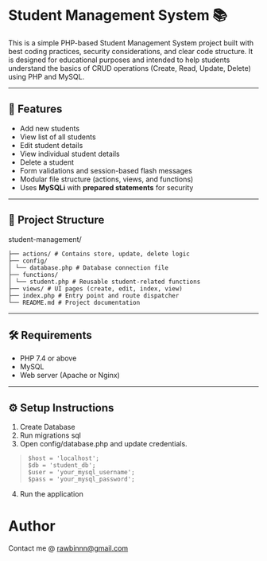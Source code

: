 
# Student Management System 📚

This is a simple PHP-based Student Management System project built with best coding practices, security considerations, and clear code structure. It is designed for educational purposes and intended to help students understand the basics of CRUD operations (Create, Read, Update, Delete) using PHP and MySQL.

---

## 🚀 Features

- Add new students
- View list of all students
- Edit student details
- View individual student details
- Delete a student
- Form validations and session-based flash messages
- Modular file structure (actions, views, and functions)
- Uses **MySQLi** with **prepared statements** for security

---

## 📂 Project Structure

student-management/

    ├── actions/ # Contains store, update, delete logic
    ├── config/
    │ └── database.php # Database connection file
    ├── functions/
    │ └── student.php # Reusable student-related functions
    ├── views/ # UI pages (create, edit, index, view)
    ├── index.php # Entry point and route dispatcher
    └── README.md # Project documentation


---

## 🛠️ Requirements

- PHP 7.4 or above
- MySQL
- Web server (Apache or Nginx)

---

## ⚙️ Setup Instructions

1. Create Database
2. Run migrations sql
3. Open config/database.php and update credentials.

>     $host = 'localhost';
>     $db = 'student_db';
>     $user = 'your_mysql_username';
>     $pass = 'your_mysql_password';


4. Run the application

# Author
Contact me @ rawbinnn@gmail.com
